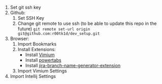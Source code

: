 1. Set git ssh key
2. Github:
    1. Set SSH Key
    2. Change git remote to use ssh (to be able to update this repo in the future)
        `git remote set-url origin git@github.com:r00tk1d/dev_setup.git`
3. Browser:
    1. Import Bookmarks
    2. Install Extensions:
        - Install [Vimium](https://chromewebstore.google.com/detail/vimium/dbepggeogbaibhgnhhndojpepiihcmeb)
        - Install [powertabs](https://github.com/r00tk1d/show-tab-numbers-extension)
        - Install [jira-branch-name-generator-extension](https://github.com/r00tk1d/jira-branch-name-generator-extension)
    4. Import Vimium Settings
5. Import Intellij Settings 